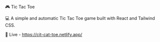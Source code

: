 🎮 Tic Tac Toe

💻 A simple and automatic Tic Tac Toe game built with React and Tailwind CSS.

🔗 Live - https://cit-cat-toe.netlify.app/

